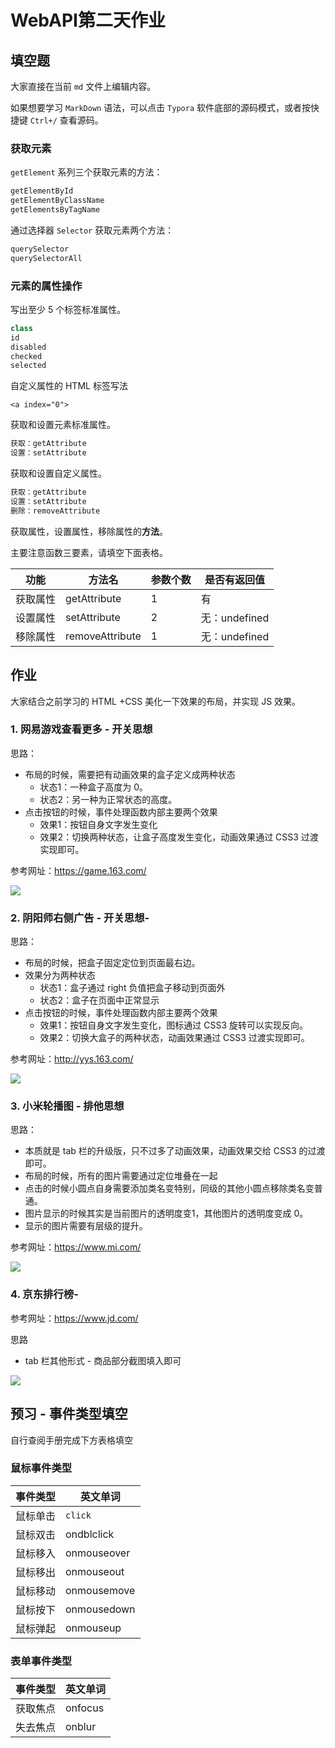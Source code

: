 # WebAPI第二天作业

## 填空题

大家直接在当前 `md` 文件上编辑内容。

如果想要学习 `MarkDown` 语法，可以点击 `Typora` 软件底部的源码模式，或者按快捷键 `Ctrl+/` 查看源码。

### 获取元素

`getElement` 系列三个获取元素的方法：

```js
getElementById
getElementByClassName
getElementsByTagName
```

通过选择器 `Selector` 获取元素两个方法：

```js
querySelector
querySelectorAll
```

### 元素的属性操作

写出至少 5 个标签标准属性。

```js
class
id
disabled
checked
selected
```

自定义属性的 HTML 标签写法

```
<a index="0">
```

获取和设置元素标准属性。

```js
获取：getAttribute
设置：setAttribute
```

获取和设置自定义属性。

```js
获取：getAttribute
设置：setAttribute
删除：removeAttribute
```

获取属性，设置属性，移除属性的**方法**。

主要注意函数三要素，请填空下面表格。

| 功能     | 方法名          | 参数个数 | 是否有返回值  |
| -------- | --------------- | -------- | ------------- |
| 获取属性 | getAttribute    | 1        | 有            |
| 设置属性 | setAttribute    | 2        | 无：undefined |
| 移除属性 | removeAttribute | 1        | 无：undefined |

## 作业

大家结合之前学习的 HTML +CSS 美化一下效果的布局，并实现 JS 效果。

### 1. 网易游戏查看更多 - 开关思想

思路：

- 布局的时候，需要把有动画效果的盒子定义成两种状态
  - 状态1：一种盒子高度为 0。
  - 状态2：另一种为正常状态的高度。
- 点击按钮的时候，事件处理函数内部主要两个效果
  - 效果1：按钮自身文字发生变化
  - 效果2：切换两种状态，让盒子高度发生变化，动画效果通过 CSS3 过渡实现即可。

参考网址：https://game.163.com/

![](WebAPI02作业.assets/dropDown.gif)

### 2. 阴阳师右侧广告 - 开关思想-

思路：

- 布局的时候，把盒子固定定位到页面最右边。
- 效果分为两种状态
  - 状态1：盒子通过 right 负值把盒子移动到页面外
  - 状态2：盒子在页面中正常显示
- 点击按钮的时候，事件处理函数内部主要两个效果
  - 效果1：按钮自身文字发生变化，图标通过 CSS3 旋转可以实现反向。
  - 效果2：切换大盒子的两种状态，动画效果通过 CSS3 过渡实现即可。

参考网址：http://yys.163.com/

![](WebAPI02作业.assets/fixedBox.gif)



### 3. 小米轮播图 - 排他思想

思路：

- 本质就是 tab 栏的升级版，只不过多了动画效果，动画效果交给 CSS3 的过渡即可。
- 布局的时候，所有的图片需要通过定位堆叠在一起
- 点击的时候小圆点自身需要添加类名变特别，同级的其他小圆点移除类名变普通。
- 图片显示的时候其实是当前图片的透明度变1，其他图片的透明度变成 0。
- 显示的图片需要有层级的提升。

参考网址：https://www.mi.com/

![](WebAPI02作业.assets/miSlider.gif)



### 4. 京东排行榜-

参考网址：https://www.jd.com/

思路

- tab 栏其他形式 - 商品部分截图填入即可

![](WebAPI02作业.assets/tab.gif)



## 预习 - 事件类型填空

自行查阅手册完成下方表格填空

### 鼠标事件类型

| 事件类型 | 英文单词        |
| ---- | ----------- |
| 鼠标单击 | `click`     |
| 鼠标双击 | ondblclick  |
| 鼠标移入 | onmouseover |
| 鼠标移出 | onmouseout  |
| 鼠标移动 | onmousemove |
| 鼠标按下 | onmousedown |
| 鼠标弹起 | onmouseup   |

### 表单事件类型

| 事件类型 | 英文单词    |
| ---- | ------- |
| 获取焦点 | onfocus |
| 失去焦点 | onblur  |



